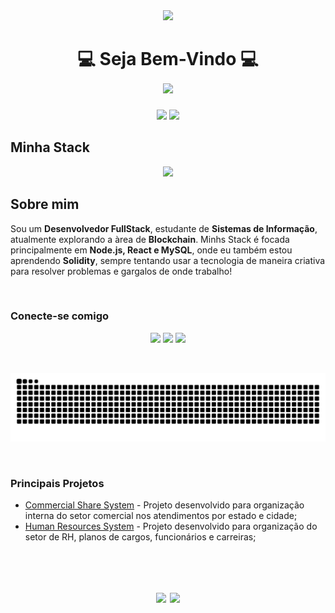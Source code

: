 <div align="center">
  <img src="https://i.pinimg.com/originals/bc/87/e5/bc87e5124f8d2cfe810d403adc96ad01.gif">
</div>
<h1 align="center">
  💻  Seja Bem-Vindo  💻
  <br>  
  <img src="https://readme-typing-svg.herokuapp.com?font=Orbitron&size=30&duration=4000&color=00F0FF&center=true&vCenter=true&width=500&lines=Olá+Mundo!;Me+chamo+Gabryel;Desenvolvedor+Full+Stack;Estudante+de+TI;SC+-+Brasil" />
</h1>

<div align="center">
  <a style="text-decoration: none;" href="https://github.com/ByelBardini">
    <img height="180em" src="https://github-readme-stats.vercel.app/api?username=ByelBardini&show_icons=true&theme=radical&hide_border=true&count_private=true&title_color=FF00FF&icon_color=00FFFF&text_color=FFFFFF&bg_color=0,000000,0C0032" />
    <img height="180em" src="https://github-readme-stats.vercel.app/api/top-langs/?username=ByelBardini&layout=compact&theme=radical&hide_border=true&title_color=FF00FF&text_color=00FFFF&bg_color=0,000000,0C0032" />
  </a>
</div>

## Minha Stack
<p align="center">
  <img src="https://skillicons.dev/icons?i=js,html,css,react,java,solidity" />
</p>

## Sobre mim
Sou um **Desenvolvedor FullStack**, estudante de **Sistemas de Informação**, atualmente explorando a àrea de **Blockchain**.
Minhs Stack é focada principalmente em **Node.js, React e MySQL**, onde eu também estou aprendendo **Solidity**, sempre tentando usar a tecnologia de maneira criativa para resolver problemas e gargalos de onde trabalho!

<img src="https://i.imgur.com/dBaSKWF.gif" width="1000" height="10" />

### Conecte-se comigo
<p align="center">
  <a href="mailto:gabryel.bardini@exemplo.com"><img src="https://img.shields.io/badge/EMAIL-FF0050?style=for-the-badge&logo=gmail&logoColor=white" /></a>
  <a href="https://www.linkedin.com/in/gabryelbardini/"><img src="https://img.shields.io/badge/LINKEDIN-00FFFF?style=for-the-badge&logo=linkedin&logoColor=black" /></a>
  <a href="https://github.com/ByelBardini"><img src="https://img.shields.io/badge/GITHUB-8A2BE2?style=for-the-badge&logo=github&logoColor=white" /></a>
</p>

<img src="https://i.imgur.com/dBaSKWF.gif" width="1000" height="10" />

<p align="center">
  <img src="https://raw.githubusercontent.com/ByelBardini/ByelBardini/output/github-contribution-grid-snake-neon.svg" alt="snake animation"/>
</p>

<img src="https://i.imgur.com/dBaSKWF.gif" width="1000" height="10" />

### Principais Projetos

- [Commercial Share System](https://github.com/ByelBardini/commercial_share_system) - Projeto desenvolvido para organização interna do setor comercial nos atendimentos por estado e cidade;
- [Human Resources System](https://github.com/ByelBardini/human_resources_system) - Projeto desenvolvido para organização do setor de RH, planos de cargos, funcionários e carreiras;

<img src="https://i.imgur.com/dBaSKWF.gif" width="1000" height="10" />

<h1 align="center">
  <img src="https://readme-typing-svg.herokuapp.com?font=Orbitron&size=30&duration=4000&color=00F0FF&center=true&vCenter=true&width=500&lines=Até+Mais+Mundo!" />
  <img height="400" src="https://i.pinimg.com/originals/0a/b8/ce/0ab8ce6d94dc4bd5183e953ad6ef797d.gif">
</h1>
